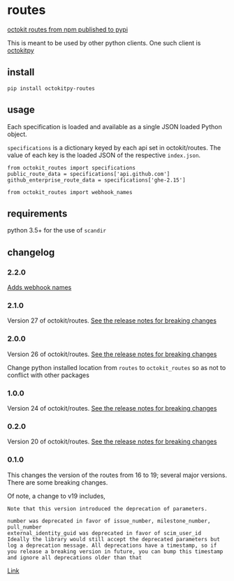 # routes
[octokit routes from npm published to pypi](https://octokit.github.io/routes/)


This is meant to be used by other python clients. One such client is [octokitpy](https://pypi.org/project/octokitpy/)


## install

```
pip install octokitpy-routes
```

## usage

Each specification is loaded and available as a single JSON loaded Python object.

`specifications` is a dictionary keyed by each api set in octokit/routes. The value of each key is the loaded JSON of the respective `index.json`.

```
from octokit_routes import specifications
public_route_data = specifications['api.github.com']
github_enterprise_route_data = specifications['ghe-2.15']

from octokit_routes import webhook_names
```

## requirements

python 3.5+ for the use of `scandir`

## changelog

### 2.2.0

[Adds webhook names](https://github.com/octokit/webhooks)

### 2.1.0

Version 27 of octokit/routes. [See the release notes for breaking changes](https://github.com/octokit/routes/releases)

### 2.0.0

Version 26 of octokit/routes. [See the release notes for breaking changes](https://github.com/octokit/routes/releases)

Change python installed location from `routes` to `octokit_routes` so as not to conflict with other packages

### 1.0.0

Version 24 of octokit/routes. [See the release notes for breaking changes](https://github.com/octokit/routes/releases)

### 0.2.0

Version 20 of octokit/routes. [See the release notes for breaking changes](https://github.com/octokit/routes/releases)

### 0.1.0

This changes the version of the routes from 16 to 19; several major versions. There are some breaking changes.

Of note, a change to v19 includes,

    Note that this version introduced the deprecation of parameters.

    number was deprecated in favor of issue_number, milestone_number, pull_number
    external_identity_guid was deprecated in favor of scim_user_id
    Ideally the library would still accept the deprecated parameters but log a deprecation message. All deprecations have a timestamp, so if you release a breaking version in future, you can bump this timestamp and ignore all deprecations older than that

[Link](https://github.com/khornberg/octokitpy-routes/pull/27#issuecomment-481837113)
